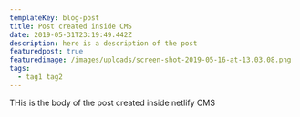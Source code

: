 ```yaml
---
templateKey: blog-post
title: Post created inside CMS
date: 2019-05-31T23:19:49.442Z
description: here is a description of the post
featuredpost: true
featuredimage: /images/uploads/screen-shot-2019-05-16-at-13.03.08.png
tags:
  - tag1 tag2
---
```

THis is the body of the post created inside netlify CMS
